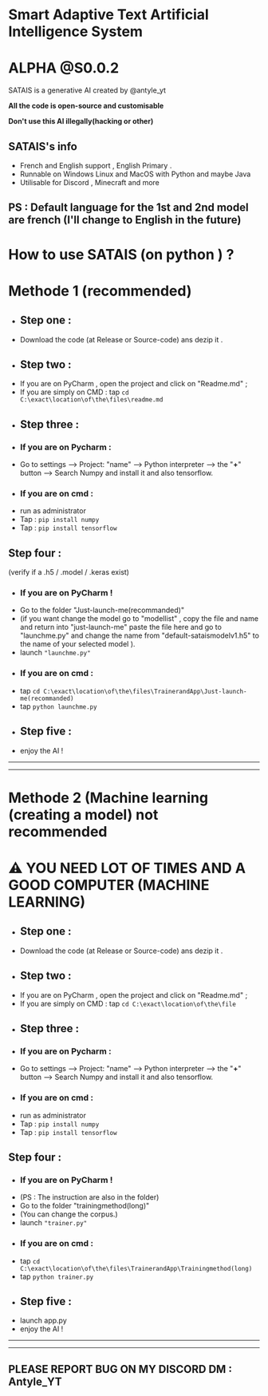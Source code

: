 # Smart Adaptive Text Artificial Intelligence System
# ALPHA @S0.0.2
 SATAIS is a generative AI created by @antyle_yt 

**All the code is open-source and customisable**

**Don't use this AI illegally(hacking or other)**

## SATAIS's info

* French and English support , English Primary .
* Runnable on Windows Linux and MacOS with Python and maybe Java 
* Utilisable for Discord , Minecraft and more

## PS : Default language for the 1st and 2nd model are french (I'll change to English in the future)

# How to use SATAIS (on python ) ?
# Methode 1 (recommended)
* ## Step one  : 
* Download the code (at Release or Source-code) ans dezip it .
* ## Step two  : 
* If you are on PyCharm , open the project and click on "Readme.md"  ; 
* If you are simply on CMD  :
     tap ``cd C:\exact\location\of\the\files\readme.md ``
* ## Step three :
* ### If you are on Pycharm :
* Go to settings --> Project: "name" --> Python interpreter --> the "**+**" button --> Search Numpy and install it and also tensorflow.
* ### If you are on cmd :
* run as administrator 
* Tap : ``pip install numpy``
* Tap : ``pip install tensorflow``
## Step four : 
(verify if a .h5 / .model / .keras exist)
* ### If you are on PyCharm !
* Go to the folder "Just-launch-me(recommanded)"
* (if you want change the model go to "modellist" , copy the file and name and return into "just-launch-me" paste the file here and go to "launchme.py" and change the name from "default-sataismodelv1.h5" to the name of your selected model ).
* launch ``"launchme.py"``																	
* ### If you are on cmd :																	
* tap ``cd C:\exact\location\of\the\files\TrainerandApp\Just-launch-me(recommanded) ``											
* tap ``python launchme.py``
* ## Step five :
* enjoy the AI !
----------------------------------------------------
----------------------------------------------------

# Methode 2 (Machine learning (creating a model) not recommended
# __⚠️ YOU NEED LOT OF TIMES AND A GOOD COMPUTER (MACHINE LEARNING)__
* ## Step one  : 
* Download the code (at Release or Source-code) ans dezip it .
* ## Step two  : 
* If you are on PyCharm , open the project and click on "Readme.md"  ; 
* If you are simply on CMD  :
     tap ``cd C:\exact\location\of\the\file ``
* ## Step three :
* ### If you are on Pycharm :
* Go to settings --> Project: "name" --> Python interpreter --> the "**+**" button --> Search Numpy and install it and also tensorflow.
* ### If you are on cmd :
* run as administrator 
* Tap : ``pip install numpy``
* Tap : ``pip install tensorflow``
## Step four : 
* ### If you are on PyCharm !
* (PS : The instruction are also in the folder)
* Go to the folder "trainingmethod(long)"
* (You can change the corpus.)
* launch ``"trainer.py"``																	
* ### If you are on cmd :																	
* tap ``cd C:\exact\location\of\the\files\TrainerandApp\Trainingmethod(long) ``											
* tap ``python trainer.py``
* ## Step five :
* launch app.py
* enjoy the AI !
----------------------------------------------------
----------------------------------------------------
## PLEASE REPORT BUG ON MY DISCORD DM : Antyle_YT
